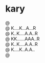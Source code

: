 # kary

@ <br/>
@ K....K...A...R<br/>
@ K..K....A.A..R<br/>
@ KK......AAA..R<br/>
@ K..K....A.A..R<br/>
@ K....K..A.A..<br/>
@ <br/>

<!--
@ ..........
@ K..K..A..R@   @ @
@ K.K..A.A.R @  @ @
@ KK...AAA.R@   @ @
@ K.K..A.A.R @   @
@ K..K.A.A.@ @   @
@ .................
-->


